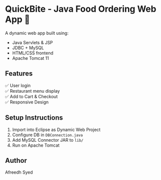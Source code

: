 # QuickBite - Java Food Ordering Web App 🍔

A dynamic web app built using:
- Java Servlets & JSP
- JDBC + MySQL
- HTML/CSS frontend
- Apache Tomcat 11

## Features
✅ User login  
✅ Restaurant menu display  
✅ Add to Cart & Checkout  
✅ Responsive Design  

## Setup Instructions
1. Import into Eclipse as Dynamic Web Project  
2. Configure DB in `DBConnection.java`  
3. Add MySQL Connector JAR to `lib/`  
4. Run on Apache Tomcat

## Author
Afreedh Syed
